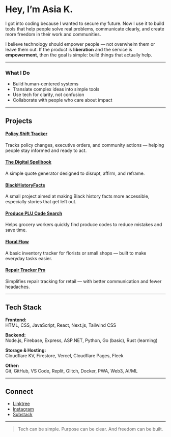 # Hey, I’m Asia K.

I got into coding because I wanted to secure my future. Now I use it to build tools that help people solve real problems, communicate clearly, and create more freedom in their work and communities.

I believe technology should empower people — not overwhelm them or leave them out. If the product is **liberation** and the service is **empowerment**, then the goal is simple: build things that actually help.

---

### What I Do

- Build human-centered systems
- Translate complex ideas into simple tools
- Use tech for clarity, not confusion
- Collaborate with people who care about impact

---

## Projects

#### [Policy Shift Tracker](https://github.com/asiakay/policy-shift-tracker)  
Tracks policy changes, executive orders, and community actions — helping people stay informed and ready to act.

#### [The Digital Spellbook](https://asiakay.github.io/quoteGenerator/)  
A simple quote generator designed to disrupt, affirm, and reframe.

#### [BlackHistoryFacts](https://github.com/asiakay/history-fact-app)  
A small project aimed at making Black history facts more accessible, especially stories that get left out.

#### [Produce PLU Code Search](https://github.com/asiakay/Produce-PLU-Code-Search)  
Helps grocery workers quickly find produce codes to reduce mistakes and save time.

#### [Floral Flow](https://github.com/asiakay/floralflow)  
A basic inventory tracker for florists or small shops — built to make everyday tasks easier.

#### [Repair Tracker Pro](https://github.com/asiakay/repair-tracker-pro)  
Simplifies repair tracking for retail — with better communication and fewer headaches.

---

## Tech Stack

**Frontend:**  
HTML, CSS, JavaScript, React, Next.js, Tailwind CSS  

**Backend:**  
Node.js, Firebase, Express, ASP.NET, Python, Go (basic), Rust (learning)  

**Storage & Hosting:**  
Cloudflare KV, Firestore, Vercel, Cloudflare Pages, Fleek  

**Other:**  
Git, GitHub, VS Code, Replit, Glitch, Docker, PWA, Web3, AI/ML  

---

## Connect

- [Linktree](https://linktr.ee/asialakay)  
- [Instagram](https://instagram.com/asialakay)  
- [Substack](https://bridgedotfiles.substack.com)

---

> Tech can be simple. Purpose can be clear. And freedom can be built.
